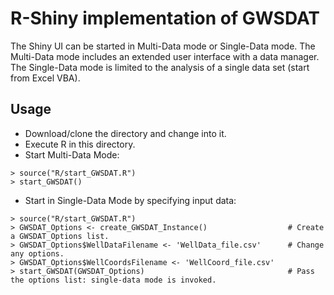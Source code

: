 

# R-Shiny implementation of GWSDAT

The Shiny UI can be started in Multi-Data mode or Single-Data mode.
The Multi-Data mode includes an extended user interface with a data manager. The Single-Data mode is limited to the analysis of a single data set (start from Excel VBA). 

## Usage

* Download/clone the directory and change into it. 
* Execute R in this directory. 
* Start Multi-Data Mode: 

```
> source("R/start_GWSDAT.R")
> start_GWSDAT()
```

* Start in Single-Data Mode by specifying input data:

```
> source("R/start_GWSDAT.R")
> GWSDAT_Options <- create_GWSDAT_Instance()                  # Create a GWSDAT_Options list. 
> GWSDAT_Options$WellDataFilename <- 'WellData_file.csv'      # Change any options. 
> GWSDAT_Options$WellCoordsFilename <- 'WellCoord_file.csv'
> start_GWSDAT(GWSDAT_Options)                                # Pass the options list: single-data mode is invoked.
```

